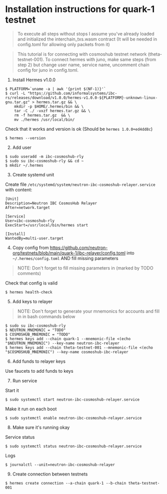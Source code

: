 # Installation instructions for quark-1 testnet

> To execute all steps without stops I assume you've already loaded and initialized the interchain_txs.wasm contract (It will be needed in config.toml for allowing only packets from it)

> This tutorial is for connecting with cosmoshub testnet network (theta-testnet-001). To connect hermes with juno, make same steps (from step 2) but change user name, service name, uncomment chain config for juno in config.toml.

1. Install Hermes v1.0.0
```
$ PLATFORM=`uname -a | awk '{print $(NF-1)}'`
$ curl -L "https://github.com/informalsystems/ibc-rs/releases/download/v1.0.0/hermes-v1.0.0-${PLATFORM}-unknown-linux-gnu.tar.gz" > hermes.tar.gz && \
    mkdir -p $HOME/.hermes/bin && \
    tar -C ./ -vxzf hermes.tar.gz && \
    rm -f hermes.tar.gz  && \
    mv ./hermes /usr/local/bin/
```

Check that it works and version is ok (Should be `hermes 1.0.0+ed4dd8c`)

`$ hermes --version`

2. Add user

```
$ sudo useradd -m ibc-cosmoshub-rly
$ sudo su ibc-cosmoshub-rly && cd ~
$ mkdir ~/.hermes
```

3. Create systemd unit

Create file `/etc/systemd/system/neutron-ibc-cosmoshub-relayer.service` with content:

```
[Unit]
Description=Neutron IBC CosmosHub Relayer
After=network.target

[Service]
User=ibc-cosmoshub-rly
ExecStart=/usr/local/bin/hermes start

[Install]
WantedBy=multi-user.target
```

4. Copy config from https://github.com/neutron-org/testnets/blob/main/quark-1/ibc-relayer/config.toml into `~/.hermes/config.toml` AND fill missing parameters

> NOTE: Don't forget to fill missing parameters in (marked by TODO comments)

Check that config is valid

`$ hermes health-check`

5. Add keys to relayer

> NOTE: Don't forget to generate your mnemonics for accounts and fill in in bash commands below

```
$ sudo su ibc-cosmoshub-rly
$ NEUTRON_MNEMONIC = "TODO"
$ COSMOSHUB_MNEMONIC = "TODO"
$ hermes keys add --chain quark-1 --mnemonic-file <(echo "$NEUTRON_MNEMONIC") --key-name neutron-ibc-relayer
$ hermes keys add --chain theta-testnet-001 --mnemonic-file <(echo "$COSMOSHUB_MNEMONIC") --key-name cosmoshub-ibc-relayer
```

6. Add funds to relayer keys

Use faucets to add funds to keys

7. Run service

Start it

`$ sudo systemctl start neutron-ibc-cosmoshub-relayer.service`

Make it run on each boot

`$ sudo systemctl enable neutron-ibc-cosmoshub-relayer.service`

8. Make sure it's running okay

Service status

`$ sudo systemctl status neutron-ibc-cosmoshub-relayer.service`

Logs

`$ journalctl --unit=neutron-ibc-cosmoshub-relayer`

9. Create connection between testnets

`$ hermes create connection --a-chain quark-1 --b-chain theta-testnet-001`
